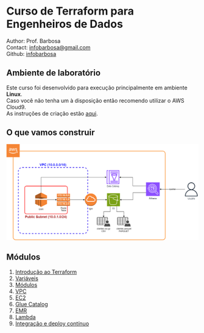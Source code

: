 # Curso de Terraform para Engenheiros de Dados
Author: Prof. Barbosa  
Contact: infobarbosa@gmail.com  
Github: [infobarbosa](https://github.com/infobarbosa)

## Ambiente de laboratório
Este curso foi desenvolvido para execução principalmente em ambiente **Linux**.<br>
Caso você não tenha um à disposição então recomendo utilizar o AWS Cloud9.<br>
As instruções de criação estão [aqui](99-Cloud9-Environment).

## O que vamos construir
![infra-emr](img2.png)

## Módulos

1. [Introdução ao Terraform](01-introducao-terraform)
2. [Variáveis](02-variaveis)
3. [Módulos](03-modulos)
4. [VPC](04-vpc)
5. [EC2](05-ec2)
6. [Glue Catalog](06-glue-catalog)
7. [EMR](07-emr)
8. [Lambda](08-lambda)
9. [Integração e deploy contínuo](09-integracao-e-deploy-continuo)
